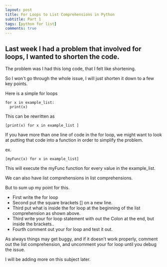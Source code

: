 ```yaml
---
layout: post
title: For Loops to List Comprehensions in Python
subtitle: Part 1
tags: [python for list]
comments: true
---
```


## Last week I had a problem that involved for loops, I wanted to shorten the code.

  The problem was I had this long code, that I felt like shortening.

  So I won't go through the whole issue, I will just shorten it down to a few key points.
  
Here is a simple for loops

~~~
for x in example_list:
  print(x)
~~~

This can be rewritten as

~~~
[print(x) for x in example_list ]
~~~

If you have more than one line of code in the for loop, we might want to look at putting that code into a function in order to simplify the 
problem.

ex.
~~~
[myFunc(x) for x in example_list]
~~~

This will execute the myFunc function for every value in the example_list.

We can also have list comprehensions in list comprehensions.


But to sum up my point for this.

  - First write the for loop
  - Second put the square brackets [] on a new line.
  - Third put what is inside the for loop at the beginning of the list comprehension as shown above.
  - Third write your for loop statement with out the Colon at the end, but inside the brackets..
  - Fourth comment out your for loop and test it out.

As always things may get buggy, and if it doesn't work properly, comment out the list comprehension, and uncomment your for loop until 
you debug the issue.

I will be adding more on this subject later.

